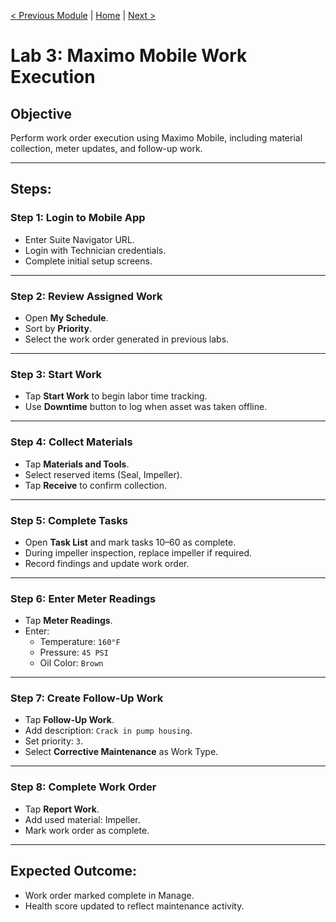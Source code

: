 [< Previous Module](./../modules/02-health-part-one.md) | [Home](../README.md) | [Next >](./lab2-assets.md)

# Lab 3: Maximo Mobile Work Execution

## Objective
Perform work order execution using Maximo Mobile, including material collection, meter updates, and follow-up work.

---

## Steps:

### **Step 1: Login to Mobile App**
- Enter Suite Navigator URL.
- Login with Technician credentials.
- Complete initial setup screens.

---

### **Step 2: Review Assigned Work**
- Open **My Schedule**.
- Sort by **Priority**.
- Select the work order generated in previous labs.

---

### **Step 3: Start Work**
- Tap **Start Work** to begin labor time tracking.
- Use **Downtime** button to log when asset was taken offline.

---

### **Step 4: Collect Materials**
- Tap **Materials and Tools**.
- Select reserved items (Seal, Impeller).
- Tap **Receive** to confirm collection.

---

### **Step 5: Complete Tasks**
- Open **Task List** and mark tasks 10–60 as complete.
- During impeller inspection, replace impeller if required.
- Record findings and update work order.

---

### **Step 6: Enter Meter Readings**
- Tap **Meter Readings**.
- Enter:
  - Temperature: `160°F`
  - Pressure: `45 PSI`
  - Oil Color: `Brown`

---

### **Step 7: Create Follow-Up Work**
- Tap **Follow-Up Work**.
- Add description: `Crack in pump housing`.
- Set priority: `3`.
- Select **Corrective Maintenance** as Work Type.

---

### **Step 8: Complete Work Order**
- Tap **Report Work**.
- Add used material: Impeller.
- Mark work order as complete.

---

## Expected Outcome:
- Work order marked complete in Manage.
- Health score updated to reflect maintenance activity.
